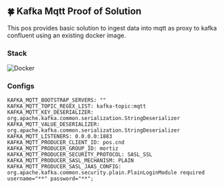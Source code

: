 ## 🍀 Kafka Mqtt Proof of Solution

This pos provides basic solution to ingest data into mqtt as proxy to kafka confluent using an existing docker image.

### Stack
![Docker](https://img.shields.io/badge/docker-%2357A143.svg?style=for-the-badge&logo=docker&logoColor=white)

### Configs
```
KAFKA_MQTT_BOOTSTRAP_SERVERS: ""
KAFKA_MQTT_TOPIC_REGEX_LIST: kafka-topic:mqtt
KAFKA_MQTT_KEY_DESERIALIZER: org.apache.kafka.common.serialization.StringDeserializer
KAFKA_MQTT_VALUE_DESERIALIZER: org.apache.kafka.common.serialization.StringDeserializer
KAFKA_MQTT_LISTENERS: 0.0.0.0:1883
KAFKA_MQTT_PRODUCER_CLIENT_ID: pos.cnd
KAFKA_MQTT_PRODUCER_GROUP_ID: mortiz
KAFKA_MQTT_PRODUCER_SECURITY_PROTOCOL: SASL_SSL
KAFKA_MQTT_PRODUCER_SASL_MECHANISM: PLAIN
KAFKA_MQTT_PRODUCER_SASL_JAAS_CONFIG: org.apache.kafka.common.security.plain.PlainLoginModule required username="**" password="**";
```
